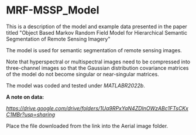 # MRF-MSSP_Model
This is a description of the model and example data presented in the paper titled "Object Based Markov Random Field Model for Hierarchical Semantic Segmentation of Remote Sensing Imagery"

The model is used for semantic segmentation of remote sensing images.

Note that hyperspectral or multispectral images need to be compressed into three-channel images so that the Gaussian distribution covariance matrices of the model do not become singular or near-singular matrices.

The model was coded and tested under _MATLABR2022b_.

**A note on data:**

_https://drive.google.com/drive/folders/1Uq9RPxYqN4ZDlnOWzABc1FTsCKxC1MBr?usp=sharing_

Place the file downloaded from the link into the Aerial image folder.
